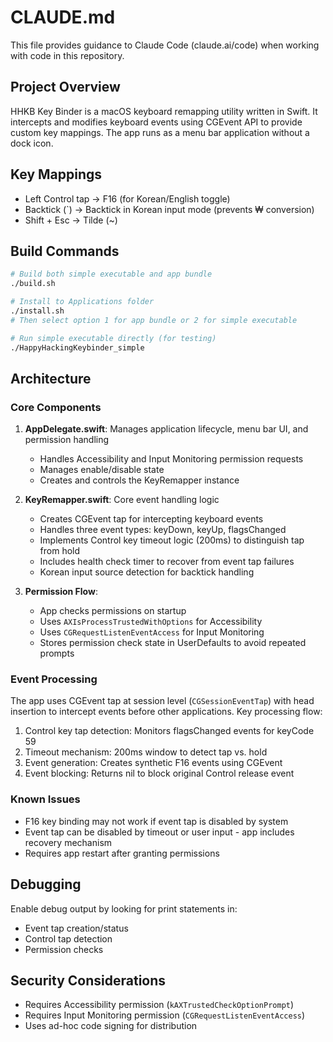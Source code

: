 # CLAUDE.md

This file provides guidance to Claude Code (claude.ai/code) when working with code in this repository.

## Project Overview

HHKB Key Binder is a macOS keyboard remapping utility written in Swift. It intercepts and modifies keyboard events using CGEvent API to provide custom key mappings. The app runs as a menu bar application without a dock icon.

## Key Mappings

- Left Control tap → F16 (for Korean/English toggle)
- Backtick (`) → Backtick in Korean input mode (prevents ₩ conversion)
- Shift + Esc → Tilde (~)

## Build Commands

```bash
# Build both simple executable and app bundle
./build.sh

# Install to Applications folder
./install.sh
# Then select option 1 for app bundle or 2 for simple executable

# Run simple executable directly (for testing)
./HappyHackingKeybinder_simple
```

## Architecture

### Core Components

1. **AppDelegate.swift**: Manages application lifecycle, menu bar UI, and permission handling
   - Handles Accessibility and Input Monitoring permission requests
   - Manages enable/disable state
   - Creates and controls the KeyRemapper instance

2. **KeyRemapper.swift**: Core event handling logic
   - Creates CGEvent tap for intercepting keyboard events
   - Handles three event types: keyDown, keyUp, flagsChanged
   - Implements Control key timeout logic (200ms) to distinguish tap from hold
   - Includes health check timer to recover from event tap failures
   - Korean input source detection for backtick handling

3. **Permission Flow**:
   - App checks permissions on startup
   - Uses `AXIsProcessTrustedWithOptions` for Accessibility
   - Uses `CGRequestListenEventAccess` for Input Monitoring
   - Stores permission check state in UserDefaults to avoid repeated prompts

### Event Processing

The app uses CGEvent tap at session level (`CGSessionEventTap`) with head insertion to intercept events before other applications. Key processing flow:

1. Control key tap detection: Monitors flagsChanged events for keyCode 59
2. Timeout mechanism: 200ms window to detect tap vs. hold
3. Event generation: Creates synthetic F16 events using CGEvent
4. Event blocking: Returns nil to block original Control release event

### Known Issues

- F16 key binding may not work if event tap is disabled by system
- Event tap can be disabled by timeout or user input - app includes recovery mechanism
- Requires app restart after granting permissions

## Debugging

Enable debug output by looking for print statements in:
- Event tap creation/status
- Control tap detection
- Permission checks

## Security Considerations

- Requires Accessibility permission (`kAXTrustedCheckOptionPrompt`)
- Requires Input Monitoring permission (`CGRequestListenEventAccess`)
- Uses ad-hoc code signing for distribution